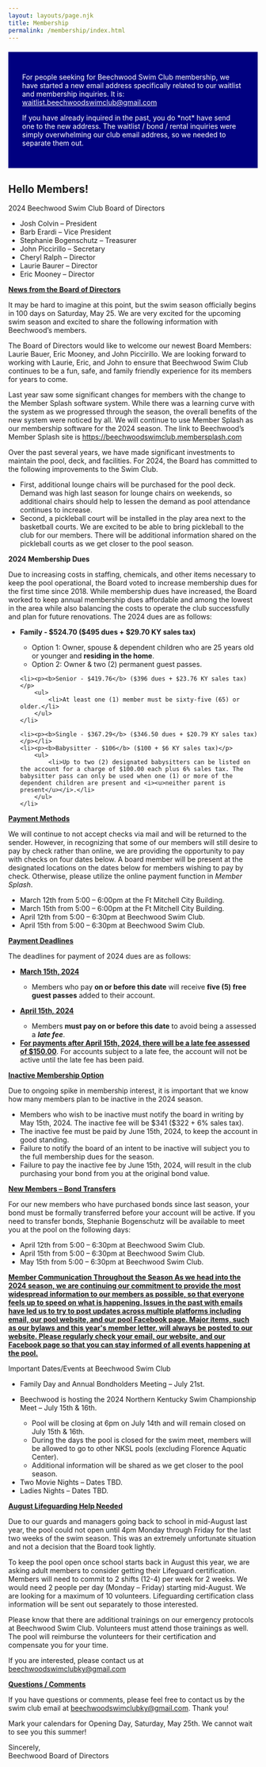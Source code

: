 ```yaml
---
layout: layouts/page.njk
title: Membership
permalink: /membership/index.html
---
```

<section class="[ inner-wrapper ] [ sf-flow ]" style="background: navy; padding: 2em; margin: 1.5em auto;">
 <p style="color: #fff;">For people seeking for Beechwood Swim Club membership, we have started a new email address specifically related to our waitlist and membership inquiries. It is: <a style="color: #fff !important;" href="mailto:waitlist.beechwoodswimclub@gmail.com">waitlist.beechwoodswimclub@gmail.com</a></p>
 <p style="color: #fff;">If you have already inquired in the past, you do *not* have send one to the new address. The waitlist / bond / rental inquiries were simply overwhelming our club email address, so we needed to separate them out. </p>
</section>
 
## Hello Members!

2024 Beechwood Swim Club Board of Directors

* Josh Colvin – President
* Barb Erardi – Vice President
* Stephanie Bogenschutz – Treasurer
* John Piccirillo – Secretary
* Cheryl Ralph – Director
* Laurie Baurer – Director
* Eric Mooney – Director

<p style="font-weight: bold; text-decoration: underline;">News from the Board of Directors</p>
<p>It may be hard to imagine at this point, but the swim season officially begins in 100 days on Saturday, May 25.   We are very excited for the upcoming swim season and excited to share the following information with Beechwood’s members.</p>
 
<p>The Board of Directors would like to welcome our newest Board Members: Laurie Bauer, Eric Mooney, and John Piccirillo.  We are looking forward to working with Laurie, Eric, and John to ensure that Beechwood Swim Club continues to be a fun, safe, and family friendly experience for its members for years to come.</p>
 
<p>Last year saw some significant changes for members with the change to the Member Splash software system.  While there was a learning curve with the system as we progressed through the season, the overall benefits of the new system were noticed by all.  We will continue to use Member Splash as our membership software for the 2024 season.  The link to Beechwood’s Member Splash site is <a href="https://beechwoodswimclub.membersplash.com/">https://beechwoodswimclub.membersplash.com</a></p>
 
<p>Over the past several years, we have made significant investments to maintain the pool, deck, and facilities.  For 2024, the Board has committed to the following improvements to the Swim Club.</p>

<ul>
    <li>First, additional lounge chairs will be purchased for the pool deck.  Demand was high last season for lounge chairs on weekends, so additional chairs should help to lessen the demand as pool attendance continues to increase.</li>
    <li>Second, a pickleball court will be installed in the play area next to the basketball courts.  We are excited to be able to bring pickleball to the club for our members.  There will be additional information shared on the pickleball courts as we get closer to the pool season.</li>
</ul>
 
<p style="font-weight: bold;">2024 Membership Dues</p>
<p>Due to increasing costs in staffing, chemicals, and other items necessary to keep the pool operational, the Board voted to increase membership dues for the first time since 2018.  While membership dues have increased, the Board worked to keep annual membership dues affordable and among the lowest in the area while also balancing the costs to operate the club successfully and plan for future renovations.  The 2024 dues are as follows:</p>

<ul>
    <li><p style="font-weight: bold;">Family - $524.70 ($495 dues + $29.70 KY sales tax)<p>
        <ul>
            <li>Option 1: Owner, spouse & dependent children who are 25 years old or younger and <b>residing in the home</b>.</li>
            <li>Option 2: Owner & two (2) permanent guest passes.</li>
        </ul>
    </li>

    <li><p><b>Senior ‐ $419.76</b> ($396 dues + $23.76 KY sales tax)</p>
        <ul>
            <li>At least one (1) member must be sixty-five (65) or older.</li>
        </ul>
    </li>

    <li><p><b>Single ‐ $367.29</b> ($346.50 dues + $20.79 KY sales tax)</p></li>
    <li><p><b>Babysitter ‐ $106</b> ($100 + $6 KY sales tax)</p>
        <ul>
            <li>Up to two (2) designated babysitters can be listed on the account for a charge of $100.00 each plus 6% sales tax. The babysitter pass can only be used when one (1) or more of the dependent children are present and <i><u>neither parent is present</u></i>.</li>
        </ul>
    </li>
</ul>
 
<p style="font-weight: bold; text-decoration: underline;">Payment Methods</p>
<p>We will continue to not accept checks via mail and will be returned to the sender. However, in recognizing that some of our members will still desire to pay by check rather than online, we are providing the opportunity to pay with checks on four dates below. A board member will be present at the designated locations on the dates below for members wishing to pay by check. Otherwise, please utilize the online payment function in <i>Member Splash</i>.</p>

<ul>
    <li>March 12th from 5:00 – 6:00pm at the Ft Mitchell City Building.</li>
    <li>March 15th from 5:00 – 6:00pm at the Ft Mitchell City Building.</li>
    <li>April 12th from 5:00 – 6:30pm at Beechwood Swim Club.</li>
    <li>April 15th from 5:00 – 6:30pm at Beechwood Swim Club.</li>
</ul>

<p style="font-weight: bold; text-decoration: underline;">Payment Deadlines</p>
<p>The deadlines for payment of 2024 dues are as follows:</p>

<ul>
    <li><p style="font-weight: bold; text-decoration: underline;">March 15th, 2024</p>
        <ul>
            <li>Members who pay <b>on or before this date</b> will receive <b>five (5) free guest passes</b> added to their account.</li>
        </ul>
    </li>
    <li><p style="font-weight: bold; text-decoration: underline;">April 15th, 2024</p>
        <ul>
            <li>Members <b>must pay on or before this date</b> to avoid being a assessed a <b><i>late fee</i></b>.</li>
        </ul>
    </li>
    <li><b><u>For payments after April 15th, 2024, there will be a late fee assessed of $150.00</u></b>. For accounts subject to a late fee, the account will not be active until the late fee has been paid.</li>
</ul>
 
<p style="font-weight: bold; text-decoration: underline;">Inactive Membership Option</p>
<p>Due to ongoing spike in membership interest, it is important that we know how many members plan to be inactive in the 2024 season.</p>

<ul>
    <li>Members who wish to be inactive must notify the board in writing by May 15th, 2024. The inactive fee will be $341 ($322 + 6% sales tax).</li>
    <li>The inactive fee must be paid by June 15th, 2024, to keep the account in good standing.</li>
    <li>Failure to notify the board of an intent to be inactive will subject you to the full membership dues for the season.</li>
    <li>Failure to pay the inactive fee by June 15th, 2024, will result in the club purchasing your bond from you at the original bond value.</li>
</ul>
 
<p style="font-weight: bold; text-decoration: underline;">New Members – Bond Transfers</p>
<p>For our new members who have purchased bonds since last season, your bond must be formally transferred before your account will be active. If you need to transfer bonds, Stephanie Bogenschutz will be available to meet you at the pool on the following days:</p>

<ul>
    <li>April 12th from 5:00 – 6:30pm at Beechwood Swim Club.</li>
    <li>April 15th from 5:00 – 6:30pm at Beechwood Swim Club.</li>
    <li>May 15th from 5:00 – 6:30pm at Beechwood Swim Club.</li>
</ul>
 
<p style="font-weight: bold; text-decoration: underline;">Member Communication Throughout the Season
As we head into the 2024 season, we are continuing our commitment to provide the most widespread information to our members as possible, so that everyone feels up to speed on what is happening. Issues in the past with emails have led us to try to post updates across multiple platforms including email, our pool website, and our pool Facebook page. Major items, such as our bylaws and this year's member letter, will always be posted to our website. Please regularly check your email, our website, and our Facebook page so that you can stay informed of all events happening at the pool.</p> 
 
<p style="font-weight: bold; text-decoration: underline;"></p>Important Dates/Events at Beechwood Swim Club
<ul>
    <li>Family Day and Annual Bondholders Meeting – July 21st.</li>
    <li>
        <p>Beechwood is hosting the 2024 Northern Kentucky Swim Championship Meet – July 15th & 16th.</p>
        <ul>
            <li>Pool will be closing at 6pm on July 14th and will remain closed on July 15th & 16th.</li>
            <li>During the days the pool is closed for the swim meet, members will be allowed to go to other NKSL pools (excluding Florence Aquatic Center).</li>
            <li>Additional information will be shared as we get closer to the pool season.</li>
        </ul>
    </li>
    <li>Two Movie Nights – Dates TBD.</li>
    <li>Ladies Nights – Dates TBD.</li>
</ul>
 
<p style="font-weight: bold; text-decoration: underline;">August Lifeguarding Help Needed</p>
<p>Due to our guards and managers going back to school in mid-August last year, the pool could not open until 4pm Monday through Friday for the last two weeks of the swim season.  This was an extremely unfortunate situation and not a decision that the Board took lightly.</p>
 
<p>To keep the pool open once school starts back in August this year, we are asking adult members to consider getting their Lifeguard certification.  Members will need to commit to 2 shifts (12-4) per week for 2 weeks.  We would need 2 people per day (Monday – Friday) starting mid-August.  We are looking for a maximum of 10 volunteers.  Lifeguarding certification class information will be sent out separately to those interested.</p>
 
<p>Please know that there are additional trainings on our emergency protocols at Beechwood Swim Club.  Volunteers must attend those trainings as well.  The pool will reimburse the volunteers for their certification and compensate you for your time.</p>
 
<p>If you are interested, please contact us at <a href="mailto:beechwoodswimclubky@gmail.com">beechwoodswimclubky@gmail.com</a></p>
 
<p style="font-weight: bold; text-decoration: underline;">Questions / Comments</p>
<p>If you have questions or comments, please feel free to contact us by the swim club email at <a href="mailto:beechwoodswimclubky@gmail.com">beechwoodswimclubky@gmail.com</a>. Thank you!</p>
 
<p>Mark your calendars for Opening Day, Saturday, May 25th. We cannot wait to see you this summer!</p>
 
<p>Sincerely,<br>
Beechwood Board of Directors</p>

<!-- The temperature was in the 70's today, and we are gaining more minutes of daylight with each passing day. Before we know it, winter will be a distant memory, and the sights, sounds, and feelings that have defined summer for generations of us will be alive at Beechwood Swim Club. 

One of the more prominent changes from last season is that the club is transitioning to a new management software called *[Member Splash](https://beechwoodswimclub.membersplash.com/)*. Several board members vetted new software programs and concluded that Member Splashwas a more sophisticated option to serve the growing need for online management and communication with our members. While many of the benefits may not be visible from the perspective of members, our new software will allow you to pay your membership, buy guest passes, as well as have the front gate staff check you and your guests in quickly at the front gate. There is a learning curve with any new software, and while we are confident in the need for the switch, we ask that you be patient with us when technology issues inevitably arise. ***Information on how to log into [Member Splash](https://beechwoodswimclub.membersplash.com/) is provided at the conclusion of this newsletter***.

The switch to the new software meant that our records of our membership needed to be transferred, which unfortunately involved a significant amount of manual entry and time. However, the silver lining is that this account-by-account data entry revealed that many of our member accounts still contained outdated information, and this was a prime opportunity to update our records to see that our biographical information is presently accurate. Thus, we are requiring each member to fill out a ***membership information form*** so that we can update and cross-check the information. Only one form is required per membership; you do not have to submit one individually for households with multiple people. ***The membership information form can be accessed by clicking*** [here](https://mcusercontent.com/d2234782ae340940dd72dad5c/files/2f9f3a94-e80b-881d-abe7-cb7c083f3e91/Membership_Information_Form_._Final_Version.docx). Please fill out the form and return it to us either by email to <beechwoodswimclubky@gmail.com> (preferred) or by mailing it to PO Box 17066, Fort Mitchell, Kentucky, 41017 by ***April 15th***. Your account will not be active on opening weekend if the membership form has not been received, so please return it to avoid unnecessary hardship on what should be an exciting weekend. Instructions on accessing *[Member Splash](https://beechwoodswimclub.membersplash.com/)* are contained further down. 

Another necessary change that some may perceive as significant is that ***we will not be accepting checks by mail to our PO Box this year***. Last year, we ran into far too many circumstances of checks becoming lost in the mail, being delayed by weeks, never arriving at all, being placed in another PO Box, and a multitude of other issues. To eliminate these problems for the benefit of both our members and the board members processing the payments, we are not accepting checks via mail. However, in recognizing that some of our members will still desire to pay by check rather than online, we are providing opportunities to deliver checks.  A board member will be present on the following dates, times, and locations to accept them:

- ***March 1st, 5:00 - 7:00 PM, Fort Mitchell City Building***
- ***March 11th, 1:00 - 2:30 PM, Erlanger Public Library, Anne Room***
- ***April 15th, 12:00 - 2:00 PM, Beechwood Swim Club***

Members wishing to pay by check can bring their check to the club on those designated occasions. Otherwise, please utilize the online payment function in *[Member Splash](https://beechwoodswimclub.membersplash.com/)*.

The membership dues for the 2023 season remain unchanged from the 2022 season. However, the State of Kentucky has passed a new law effective January 1, 2023 that requires a 6% sales tax to be applied to club membership fees.  The sales tax has been added to the membership dues and are listed below: 

**Family** - $477 ($450 dues + $27 sales tax)
- Option 1: Owner, spouse & dependent children who are 25 years old or younger and ***residing in the home***. 
- Option 2: Owner & two (2) permanent guest passes

**Senior** ‐ $381.60 ($360 dues + $21.60 sales tax) 
- At least one (1) member must be sixty-five (65) or older

**Single** ‐ $333.90 ($315 dues + $18.90 sales tax)

**Babysitter** ‐ $106 ($100 + $6 sales tax)
- Up to two (2) designated babysitters can be listed on the account for a charge of   $100.00 each plus 6% sales tax. The babysitter pass can only be used when one (1) or more of the dependent children are present and neither parent is present. 

The deadlines for payment of 2023 dues are as follows:
- **March 15th, 2023** - Members who pay **on or before this date** will receive **five (5) free guest passes** added to their account
- **April 15th, 2023** - Members **must pay on or before this date** to avoid being a assessed a **late fee**

**For payments after April 15th, 2023, there will be a late fee assessed of $150.00**. For accounts subject to a late fee, the account will not be active on opening weekend unless the late fee has been paid. The Board of Directors wants nothing more than to assess absolutely ***zero*** late fees. It is our hope that by sharing these deadlines over the last year and posting them in multiple places, all dues are paid timely, and no late fee is assessed to any member. However, to encourage compliance with the deadlines and allow the board to make financial decisions for the upcoming season, the late fee must exist, and it will be enforced. Please pay on time so that opening weekend is nothing but smiles for both sides. 
 
Due to ongoing spike in membership interest, it is important that we know how many members plan to be ***inactive*** in the 2023 season. Members who wish to be inactive must notify the board in writing by May 15th, 2023. The inactive fee will be $310 ($292.50 + 6% sales tax). Likewise, ***the inactive fee must be paid by June 15th, 2023***, to keep the account in good standing. Failure to notify the board of an intent to be inactive will subject you to the full membership dues for the season, and failure to pay the inactive fee by ***June 15th, 2023***, will result in the club purchasing your bond from you at the original bond value.
 
For our new members who have purchased bonds since last season, your bond must be formally transferred before your account will be active. If you need to transfer bonds, Stephanie Bogenschutz will be available to meet you at the pool on the following days:

- 5/3/23 from 5:00 – 6:00 pm
- 5/10/23 from 5:00 – 6:00 pm
- 5/12/23 from 4:00 – 5:30 pm
- 5/27/23 from 11:00 am – 12:00 pm

As always, if you have questions, please feel free to contact us at the swim club email, which is <beechwoodswimclubky@gmail.com>. As much as the contents of this letter may now sound direct, please understand it is merely out of a desire to convey information clearly and without room for misunderstanding. Each member of the Board of Directors genuinely cares about Beechwood Swim Club; its past, its present, and its future. Each of you is a part of that; some of you the past, all of you the present, and hopefully many of you the future. Preserving the summer experience that is Beechwood Swim Club for current and future generations is what drives us to join the board, and that experience would not exist without our members. 
 
As we head into the 2023 season, we are continuing our commitment to provide the most widespread information to our members as possible, so that everyone feels up to speed on what is happening. Issues in the past with emails have led us to try to post updates across multiple platforms including email, our pool website, and our pool [Facebook page](https://www.facebook.com/people/Beechwood-Swim-Club/100063776424126/). Major items, such as our newly updated bylaws and this year’s member letter, will always be posted to our [website](https://www.beechwoodswimclub.org/). However, for the most timely and current updates, such as closure of the pool due to weather and things of that nature, our Facebook page is the best place to stay informed. Please stay up to speed with your email, our website, and our Facebook page so that we have the best chance of reaching you. 

Lastly the club is hiring employees for this upcoming summer. Interviews will be held in the Anne Room of the Erlanger Public Library on March 11th and March 19th from 1:00 PM - 2:30 PM. This information is included in the flyer attached [here](https://mcusercontent.com/d2234782ae340940dd72dad5c/images/63b915e9-abe9-b245-9183-0de45990d5bf.jpg). We would love to have our local kids join us this summer. 
 
Mark your calendars for Opening Day, Saturday, May 27th. We cannot wait to see you; sunnier days are ahead.

Sincerely,

Beechwood Board of Directors -->
